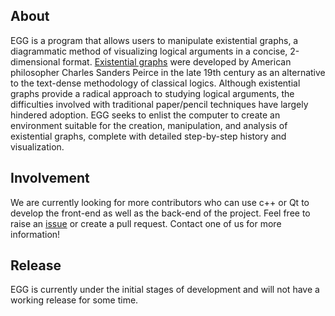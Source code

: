 ## About
EGG is a program that allows users to manipulate existential graphs, a diagrammatic method of visualizing logical arguments in a concise, 2-dimensional format. [Existential graphs](https://en.wikipedia.org/wiki/Existential_graph) were developed by American philosopher Charles Sanders Peirce in the late 19th century as an alternative to the text-dense methodology of classical logics. Although existential graphs provide a radical approach to studying logical arguments, the difficulties involved with traditional paper/pencil techniques have largely hindered adoption. EGG seeks to enlist the computer to create an environment suitable for the creation, manipulation, and analysis of existential graphs, complete with detailed step-by-step history and visualization.

## Involvement
We are currently looking for more contributors who can use c++ or Qt to develop the front-end as well as the back-end of the project.
Feel free to raise an [issue](https://github.com/casey-c/egg/issues) or create a pull request. Contact one of us for more information!

## Release
EGG is currently under the initial stages of development and will not have a working release for some time.
